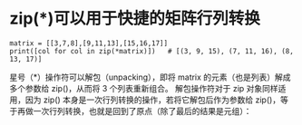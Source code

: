

# zip(*)可以用于快捷的矩阵行列转换

```
matrix = [[3,7,8],[9,11,13],[15,16,17]]
print([col for col in zip(*matrix)])   # [(3, 9, 15), (7, 11, 16), (8, 13, 17)]
```

星号（*）操作符可以解包（unpacking），即将 matrix 的元素（也是列表）解成多个参数给 zip()，从而将 3 个列表重新组合。
解包操作符对于 zip 对象同样适用，因为 zip() 本身是一次行列转换的操作，若将它解包后作为参数给 zip()，等于再做一次行列转换，也就是回到了原点（除了最后的结果是元组）：
